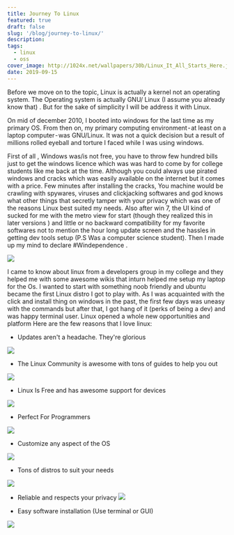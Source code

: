 ```yaml
---
title: Journey To Linux
featured: true
draft: false
slug: '/blog/journey-to-linux/'
description:
tags:
  - linux
  - oss
cover_image: http://1024x.net/wallpapers/30b/Linux_It_All_Starts_Here.jpg
date: 2019-09-15
---
```


Before we move on to the topic, Linux is actually a kernel not an operating system. The Operating system is actually GNU/ Linux (I assume you already know that) . But for the sake of simplicity I will be address it with Linux.

On mid of december 2010, I booted into windows for the last time as my primary OS. From then on, my primary computing environment - at least on a laptop computer - was GNU/Linux. It was not a quick decision but a result of millions rolled eyeball and torture I faced while I was using windows.

First of all , Windows was/is not free, you have to throw few hundred bills just to get the windows licence which was was hard to come by for college students like me back at the time. Although you could always use pirated windows and cracks which was easily available on the internet but it comes with a price. Few minutes after installing the cracks, You machine would be crawling with spywares, viruses and clickjacking softwares and god knows what other things that secretly tamper with your privacy which was one of the reasons Linux best suited my needs. Also after win 7, the UI kind of sucked for me with the metro view for start (though they realized this in later versions ) and little or no backward compatibility for my favorite softwares not to mention the hour long update screen and the hassles in getting dev tools setup (P.S Was a computer science student). Then I made up my mind to declare #Windependence .

![](https://cdn-media-1.freecodecamp.org/images/0*oeYTzCgIqa-2n7C-.png)

I came to know about linux from a developers group in my college and they helped me with some awesome wikis that inturn helped me setup my laptop for the Os. I wanted to start with something noob friendly and ubuntu became the first Linux distro I got to play with.
As I was acquainted with the click and install thing on windows in the past, the first few days was uneasy with the commands but after that, I got hang of it (perks of being a dev) and was happy terminal user. Linux opened a whole new opportunities and platform
Here are the few reasons that I love linux:

- Updates aren't a headache. They're glorious

![](https://img.devrant.com/devrant/rant/r_1420698_uT71o.jpg)

- The Linux Community is awesome with tons of guides to help you out

![](https://static.makeuseof.com/wp-content/uploads/2015/03/linux-communities-670x335.jpg)

- Linux Is Free and has awesome support for devices

![](https://projectwithcode.com/wp-content/uploads/2019/04/4-1.jpg)

- Perfect For Programmers

![](https://static.makeuseof.com/wp-content/uploads/2018/03/linux-programming-os-670x335.jpg)

- Customize any aspect of the OS

![](https://www.modmy.com/sites/modmy.com/files/styles/large_wm_brw/public/article-images/2017/11/20171110_050830044_iOS_0.jpg?itok=J1GvD3QI)

- Tons of distros to suit your needs

![](http://evlearners.com/wp-content/uploads/2019/06/linux-distro.jpg)

- Reliable and respects your privacy
  ![](https://rootgamer.com/wp-content/uploads/2012/12/featured_600_224_privacy_policy.jpg)

- Easy software installation (Use terminal or GUI)

![](https://www.howtogeek.com/wp-content/uploads/2014/06/install-software-on-ubuntu-linux.png)
